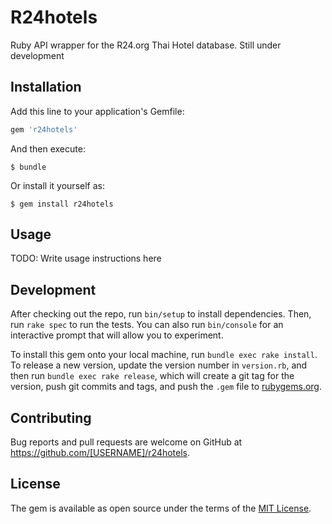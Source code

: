 # R24hotels

Ruby API wrapper for the R24.org Thai Hotel database. Still under development

## Installation

Add this line to your application's Gemfile:

```ruby
gem 'r24hotels'
```

And then execute:

    $ bundle

Or install it yourself as:

    $ gem install r24hotels

## Usage

TODO: Write usage instructions here

## Development

After checking out the repo, run `bin/setup` to install dependencies. Then, run `rake spec` to run the tests. You can also run `bin/console` for an interactive prompt that will allow you to experiment.

To install this gem onto your local machine, run `bundle exec rake install`. To release a new version, update the version number in `version.rb`, and then run `bundle exec rake release`, which will create a git tag for the version, push git commits and tags, and push the `.gem` file to [rubygems.org](https://rubygems.org).

## Contributing

Bug reports and pull requests are welcome on GitHub at https://github.com/[USERNAME]/r24hotels.


## License

The gem is available as open source under the terms of the [MIT License](http://opensource.org/licenses/MIT).

